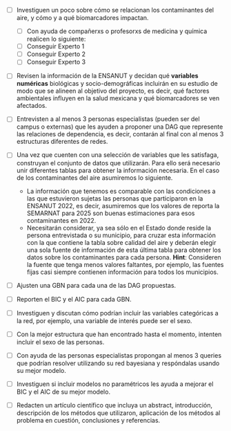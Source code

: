 - [ ] Investiguen un poco sobre cómo se relacionan los contaminantes del aire, y cómo y a qué biomarcadores impactan.
	- [ ] Con ayuda de compañerxs o profesorxs de medicina y química realicen lo siguiente:
	- [ ] Conseguir Experto 1
	- [ ] Conseguir Experto 2
	- [ ] Conseguir Experto 3
- [ ] Revisen la información de la ENSANUT y decidan qué **variables numéricas** biológicas y socio-demográficas incluirán en su estudio de modo que se alineen al objetivo del proyecto, es decir, qué factores ambientales influyen en la salud mexicana y qué biomarcadores se ven afectados.
- [ ] Entrevisten a al menos 3 personas especialistas (pueden ser del campus o externas) que les ayuden a proponer una DAG que represente las relaciones de dependencia, es decir, contarán al final con al menos 3 estructuras diferentes de redes.
- [ ] Una vez que cuenten con una selección de variables que les satisfaga, construyan el conjunto de datos que utilizarán. Para ello será necesario unir diferentes tablas para obtener la información necesaria. En el caso de los contaminantes del aire asumiremos lo siguiente.
	- La información que tenemos es comparable con las condiciones a las que estuvieron sujetas las personas que participaron en la ENSANUT 2022, es decir, asumiremos que los valores de reporta la SEMARNAT para 2025 son buenas estimaciones para esos contaminantes en 2022.
	- Necesitarán considerar, ya sea sólo en el Estado donde reside la persona entrevistada o su municipio, para cruzar esta información con la que contiene la tabla sobre calidad del aire y deberán elegir una sola fuente de información de esta última tabla para obtener los datos sobre los contaminantes para cada persona. **Hint**: Consideren la fuente que tenga menos valores faltantes, por ejemplo, las fuentes fijas casi siempre contienen información para todos los municipios.
    
- [ ] Ajusten una GBN para cada una de las DAG propuestas.
- [ ] Reporten el BIC y el AIC para cada GBN.
- [ ] Investiguen y discutan cómo podrían incluir las variables categóricas a la red, por ejemplo, una variable de interés puede ser el sexo.
- [ ] Con la mejor estructura que han encontrado hasta el momento, intenten incluir el sexo de las personas.
- [ ] Con ayuda de las personas especialistas propongan al menos 3 queries que podrían resolver utilizando su red bayesiana y respóndalas usando su mejor modelo.
- [ ] Investiguen si incluir modelos no paramétricos les ayuda a mejorar el BIC y el AIC de su mejor modelo.
- [ ] Redacten un artículo científico que incluya un abstract, introducción, descripción de los métodos que utilizaron, aplicación de los métodos al problema en cuestión, conclusiones y referencias.